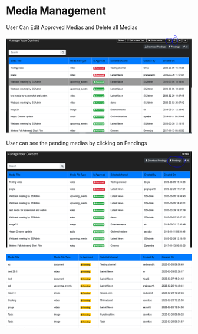 # Media Management

User Can Edit Approved Medias and Delete all Medias

![](../.gitbook/assets/image%20%28212%29.png)

User can see the pending medias by clicking on Pendings

![](../.gitbook/assets/image%20%2868%29.png)

![](../.gitbook/assets/image%20%28221%29.png)



